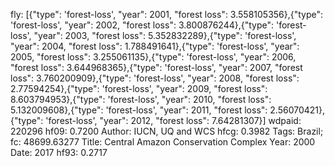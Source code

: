 fly: [{"type": 'forest-loss', "year": 2001, "forest loss": 3.558105356},{"type": 'forest-loss', "year": 2002, "forest loss": 3.800876244},{"type": 'forest-loss', "year": 2003, "forest loss": 5.352832289},{"type": 'forest-loss', "year": 2004, "forest loss": 1.788491641},{"type": 'forest-loss', "year": 2005, "forest loss": 3.255061135},{"type": 'forest-loss', "year": 2006, "forest loss": 3.644968365},{"type": 'forest-loss', "year": 2007, "forest loss": 3.760200909},{"type": 'forest-loss', "year": 2008, "forest loss": 2.77594254},{"type": 'forest-loss', "year": 2009, "forest loss": 8.603794953},{"type": 'forest-loss', "year": 2010, "forest loss": 5.132009608},{"type": 'forest-loss', "year": 2011, "forest loss": 2.56070421},{"type": 'forest-loss', "year": 2012, "forest loss": 7.64281307}]
wdpaid: 220296
hf09: 0.7200
Author: IUCN, UQ and WCS
hfcg: 0.3982
Tags: Brazil;
fc: 48699.63277
Title: Central Amazon Conservation Complex
Year: 2000
Date: 2017
hf93: 0.2717
